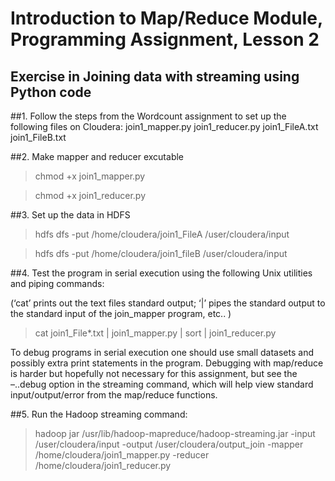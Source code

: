 # Introduction to Map/Reduce Module, Programming Assignment, Lesson 2

## Exercise in Joining data with streaming using Python code

##1. Follow the steps from the Wordcount assignment to set up the following files on Cloudera: join1_mapper.py join1_reducer.py join1_FileA.txt join1_FileB.txt

##2. Make mapper and reducer excutable

> chmod +x join1_mapper.py 

> chmod +x join1_reducer.py

##3. Set up the data in HDFS

> hdfs dfs -put /home/cloudera/join1_FileA /user/cloudera/input

> hdfs dfs -put /home/cloudera/join1_fileB /user/cloudera/input

##4. Test the program in serial execution using the following Unix utilities and piping commands:

(‘cat’ prints out the text files standard output; ‘|’ pipes the standard output to the standard input of the join_mapper program, etc.. )

>cat join1_File*.txt | join1_mapper.py | sort | join1_reducer.py

To debug programs in serial execution one should use small datasets and possibly extra print statements in the program. Debugging with map/reduce is harder but hopefully not necessary for this assignment, but see the –..debug option in the streaming command, which will help view standard input/output/error from the map/reduce functions.

##5. Run the Hadoop streaming command: 

> hadoop jar /usr/lib/hadoop-mapreduce/hadoop-streaming.jar  -input /user/cloudera/input  -output /user/cloudera/output_join  -mapper /home/cloudera/join1_mapper.py  -reducer /home/cloudera/join1_reducer.py
